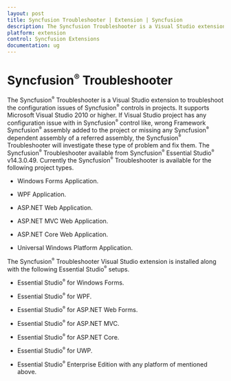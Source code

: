 ```yaml
---
layout: post
title: Syncfusion Troubleshooter | Extension | Syncfusion
description: The Syncfusion Troubleshooter is a Visual Studio extension to troubleshoot the configuration issues of Syncfusion controls in projects. If Visual Studio project has any configuration issue with in Syncfusion control like, wrong Framework Syncfusion assembly added to the project or missing any Syncfusion dependent assembly of a referred assembly, the Syncfusion Troubleshooter will investigate these type of problem and fix them
platform: extension
control: Syncfusion Extensions
documentation: ug
---
```


# Syncfusion<sup style="font-size:70%">&reg;</sup> Troubleshooter

The Syncfusion<sup style="font-size:70%">&reg;</sup> Troubleshooter is a Visual Studio extension to troubleshoot the configuration issues of Syncfusion<sup style="font-size:70%">&reg;</sup> controls in projects. It supports Microsoft Visual Studio 2010 or higher. If Visual Studio project has any configuration issue with in Syncfusion<sup style="font-size:70%">&reg;</sup> control like, wrong Framework Syncfusion<sup style="font-size:70%">&reg;</sup> assembly added to the project or missing any Syncfusion<sup style="font-size:70%">&reg;</sup> dependent assembly of a referred assembly, the Syncfusion<sup style="font-size:70%">&reg;</sup> Troubleshooter will investigate these type of problem and fix them. The Syncfusion<sup style="font-size:70%">&reg;</sup> Troubleshooter available from Syncfusion<sup style="font-size:70%">&reg;</sup> Essential Studio<sup style="font-size:70%">&reg;</sup> v14.3.0.49. Currently the Syncfusion<sup style="font-size:70%">&reg;</sup> Troubleshooter is available for the following project types.

* Windows Forms Application.

* WPF Application.

* ASP.NET Web Application.

* ASP.NET MVC Web Application.

* ASP.NET Core Web Application.

* Universal Windows Platform Application.

The Syncfusion<sup style="font-size:70%">&reg;</sup> Troubleshooter Visual Studio extension is installed along with the following Essential Studio<sup style="font-size:70%">&reg;</sup> setups. 

* Essential Studio<sup style="font-size:70%">&reg;</sup> for Windows Forms.

* Essential Studio<sup style="font-size:70%">&reg;</sup> for WPF.

* Essential Studio<sup style="font-size:70%">&reg;</sup> for ASP.NET Web Forms.

* Essential Studio<sup style="font-size:70%">&reg;</sup> for ASP.NET MVC.

* Essential Studio<sup style="font-size:70%">&reg;</sup> for ASP.NET Core.

* Essential Studio<sup style="font-size:70%">&reg;</sup> for UWP.

* Essential Studio<sup style="font-size:70%">&reg;</sup> Enterprise Edition with any platform of mentioned above. 
